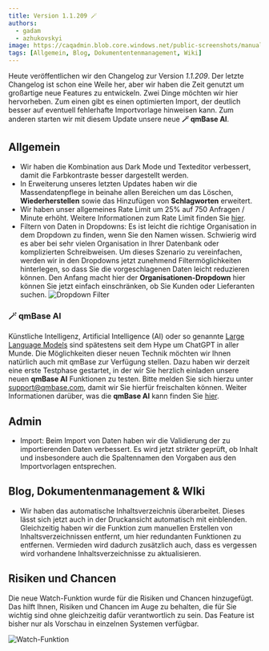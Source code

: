 ```yaml
---
title: Version 1.1.209 🪄
authors:
  - gadam
  - azhukovskyi
image: https://caqadmin.blob.core.windows.net/public-screenshots/manual-screenshots/ai-release-notes.png
tags: [Allgemein, Blog, Dokumententenmanagement, Wiki]
---
```


Heute veröffentlichen wir den Changelog zur Version _1.1.209_. Der letzte Changelog ist schon eine Weile her, aber wir haben die Zeit genutzt um großartige neue Features zu entwickeln.
Zwei Dinge möchten wir hier hervorheben. Zum einen gibt es einen optimierten Import, der deutlich besser auf eventuell fehlerhafte Importvorlage hinweisen kann.
Zum anderen starten wir mit diesem Update unsere neue **🪄 qmBase AI**.

<!--truncate-->

## Allgemein

- Wir haben die Kombination aus Dark Mode und Texteditor verbessert, damit die Farbkontraste besser dargestellt werden.
- In Erweiterung unseres letzten Updates haben wir die Massendatenpflege in beinahe allen Bereichen um das Löschen, **Wiederherstellen** sowie das Hinzufügen von **Schlagworten** erweitert.
- Wir haben unser allgemeines Rate Limit um 25% auf 750 Anfragen / Minute erhöht. Weitere Informationen zum Rate Limit finden Sie [hier](/docs/technical/rate-limit).
- Filtern von Daten in Dropdowns: Es ist leicht die richtige Organisation in dem Dropdown zu finden, wenn Sie den Namen wissen. Schwierig wird es aber bei sehr vielen Organisation in Ihrer Datenbank oder komplizierten Schreibweisen.
  Um dieses Szenario zu vereinfachen, werden wir in den Dropdowns jetzt zunehmend Filtermöglichkeiten hinterlegen, so dass Sie die vorgeschlagenen Daten leicht reduzieren können.
  Den Anfang macht hier der **Organisationen-Dropdown** hier können Sie jetzt einfach einschränken, ob Sie Kunden oder Lieferanten suchen.
  ![Dropdown Filter](https://caqadmin.blob.core.windows.net/public-screenshots/manual-screenshots/Screenshot%202025-03-18_dropdown_filter.png)

### 🪄 qmBase AI

Künstliche Intelligenz, Artificial Intelligence (AI) oder so genannte [Large Language Models](https://de.wikipedia.org/wiki/Large_Language_Model) sind spätestens seit dem Hype um ChatGPT in aller Munde.
Die Möglichkeiten dieser neuen Technik möchten wir Ihnen natürlich auch mit qmBase zur Verfügung stellen. Dazu haben wir derzeit eine erste Testphase gestartet, in der wir Sie herzlich einladen unsere neuen **qmBase AI**
Funktionen zu testen. Bitte melden Sie sich hierzu unter [support@qmbase.com](mailto:support@qmbase.com), damit wir Sie hierfür freischalten können. Weiter Informationen darüber, was die **qmBase AI** kann finden Sie [hier](/docs/common-features#-qmbase-ai).

## Admin

- Import: Beim Import von Daten haben wir die Validierung der zu importierenden Daten verbessert. Es wird jetzt strikter geprüft, ob Inhalt und insbesondere auch die Spaltennamen den Vorgaben aus den Importvorlagen entsprechen.

## Blog, Dokumentenmanagement & WIki

- Wir haben das automatische Inhaltsverzeichnis überarbeitet. Dieses lässt sich jetzt auch in der Druckansicht automatisch mit einblenden.
  Gleichzeitig haben wir die Funktion zum manuellen Erstellen von Inhaltsverzeichnissen entfernt, um hier redundanten Funktionen zu entfernen. Vermieden wird dadurch zusätzlich auch, dass es vergessen wird vorhandene Inhaltsverzeichnisse zu aktualisieren.

## Risiken und Chancen

Die neue Watch-Funktion wurde für die Risiken und Chancen hinzugefügt. Das hilft Ihnen, Risiken und Chancen im Auge zu behalten, die für Sie wichtig sind ohne gleichzeitig dafür verantwortlich zu sein.
Das Feature ist bisher nur als Vorschau in einzelnen Systemen verfügbar.

![Watch-Funktion](https://caqadmin.blob.core.windows.net/public-screenshots/manual-screenshots/watch3.png)
